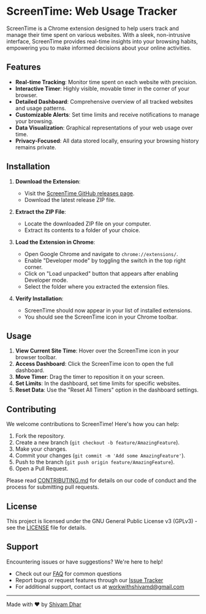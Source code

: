 # ScreenTime: Web Usage Tracker

ScreenTime is a Chrome extension designed to help users track and manage their time spent on various websites. With a sleek, non-intrusive interface, ScreenTime provides real-time insights into your browsing habits, empowering you to make informed decisions about your online activities.

## Features

- **Real-time Tracking**: Monitor time spent on each website with precision.
- **Interactive Timer**: Highly visible, movable timer in the corner of your browser.
- **Detailed Dashboard**: Comprehensive overview of all tracked websites and usage patterns.
- **Customizable Alerts**: Set time limits and receive notifications to manage your browsing.
- **Data Visualization**: Graphical representations of your web usage over time.
- **Privacy-Focused**: All data stored locally, ensuring your browsing history remains private.

## Installation

1. **Download the Extension**:

   - Visit the [ScreenTime GitHub releases page](https://github.com/theshivamdhar/ScreenTime.git).
   - Download the latest release ZIP file.

2. **Extract the ZIP File**:

   - Locate the downloaded ZIP file on your computer.
   - Extract its contents to a folder of your choice.

3. **Load the Extension in Chrome**:

   - Open Google Chrome and navigate to `chrome://extensions/`.
   - Enable "Developer mode" by toggling the switch in the top right corner.
   - Click on "Load unpacked" button that appears after enabling Developer mode.
   - Select the folder where you extracted the extension files.

4. **Verify Installation**:
   - ScreenTime should now appear in your list of installed extensions.
   - You should see the ScreenTime icon in your Chrome toolbar.

## Usage

1. **View Current Site Time**: Hover over the ScreenTime icon in your browser toolbar.
2. **Access Dashboard**: Click the ScreenTime icon to open the full dashboard.
3. **Move Timer**: Drag the timer to reposition it on your screen.
4. **Set Limits**: In the dashboard, set time limits for specific websites.
5. **Reset Data**: Use the "Reset All Timers" option in the dashboard settings.

## Contributing

We welcome contributions to ScreenTime! Here's how you can help:

1. Fork the repository.
2. Create a new branch (`git checkout -b feature/AmazingFeature`).
3. Make your changes.
4. Commit your changes (`git commit -m 'Add some AmazingFeature'`).
5. Push to the branch (`git push origin feature/AmazingFeature`).
6. Open a Pull Request.

Please read [CONTRIBUTING.md](CONTRIBUTING.md) for details on our code of conduct and the process for submitting pull requests.

## License

This project is licensed under the GNU General Public License v3 (GPLv3) - see the [LICENSE](LICENSE) file for details.

## Support

Encountering issues or have suggestions? We're here to help!

- Check out our [FAQ](FAQ.md) for common questions
- Report bugs or request features through our [Issue Tracker](ISSUE_TRACKER.md)
- For additional support, contact us at workwithshivamd@gmail.com

---

Made with ❤️ by [Shivam Dhar](https://github.com/theshivamdhar)
